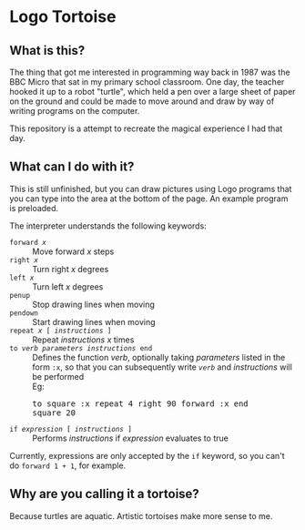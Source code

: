 # Logo Tortoise #

## What is this? ##

The thing that got me interested in programming way back in 1987 was the BBC
Micro that sat in my primary school classroom. One day, the teacher hooked it
up to a robot "turtle", which held a pen over a large sheet of paper on the
ground and could be made to move around and draw by way of writing programs on
the computer.

This repository is a attempt to recreate the magical experience I had that day.

## What can I do with it? ##

This is still unfinished, but you can draw pictures using Logo programs that
you can type into the area at the bottom of the page. An example program is
preloaded.

The interpreter understands the following keywords:

<dl>
  <dt><code>forward <var>x</var></code></dt>
  <dd>Move forward <var>x</var> steps</dd>
  <dt><code>right <var>x</var></code></dt>
  <dd>Turn right <var>x</var> degrees</dd>
  <dt><code>left <var>x</var></code></dt>
  <dd>Turn left <var>x</var> degrees</dd>
  <dt><code>penup</code></dt>
  <dd>Stop drawing lines when moving</dd>
  <dt><code>pendown</code></dt>
  <dd>Start drawing lines when moving</dd>
  <dt><code>repeat <var>x</var> [ <var>instructions</var> ]</code></dt>
  <dd>Repeat <var>instructions</var> <var>x</var> times</dd>
  <dt><code>to <var>verb</var> <var>parameters</var> <var>instructions</var> end</code></dt>
  <dd>Defines the function <var>verb</var>, optionally taking <var>parameters</var> listed in the form <code>:x</code>, so that you can subsequently write <code><var>verb</var></code> and <var>instructions</var> will be performed</dd>
  <dd>Eg: <pre>to square :x repeat 4 right 90 forward :x end
square 20</pre></dd>
  <dt><code>if <var>expression</var> [ <var>instructions</var> ]</code></dt>
  <dd>Performs <var>instructions</var> if <var>expression</var> evaluates to true</dd>
</dl>

Currently, expressions are only accepted by the `if` keyword, so you can't do `forward 1 + 1`, for example.

## Why are you calling it a tortoise? ##

Because turtles are aquatic. Artistic tortoises make more sense to me.
